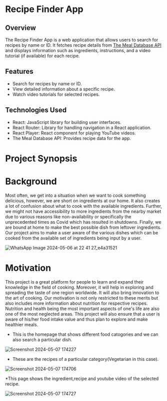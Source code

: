 # Recipe Finder App

## Overview

The Recipe Finder App is a web application that allows users to search for recipes by name or ID. It fetches recipe details from [The Meal Database API](https://www.themealdb.com/api.php) and displays information such as ingredients, instructions, and a video tutorial (if available) for each recipe.

## Features

- Search for recipes by name or ID.
- View detailed information about a specific recipe.
- Watch video tutorials for selected recipes.

## Technologies Used

- React: JavaScript library for building user interfaces.
- React Router: Library for handling navigation in a React application.
- React Player: React component for playing YouTube videos.
- The Meal Database API: Provides recipe data for the app.

# Project Synopsis

# Background

Most often, we get into a situation when we want to cook something delicious, however, we are short on ingredients at our home. It also creates a lot of confusion about what to cook with the available ingredients. Further, we might not have accessibility to more ingredients from the nearby market due to various reasons like non-availability or specifically the unprecedented times as Covid which has resulted in shutdowns. Finally, we are bound at home to make the best possible dish from leftover ingredients. Our project aims to make a user aware of the various dishes which can be cooked from the available set of ingredients being input by a user.

![WhatsApp Image 2024-05-06 at 22 41 27_e4a31521](https://github.com/Raj4478/Dish_Delight/assets/132039556/23aa010c-3a77-48eb-9c79-1da9abdc4699)

# Motivation

This project is a great platform for people to learn and expand their knowledge in the field of cooking. Moreover, it will help in exploring and spreading the taste of one region worldwide. It will also bring innovation to the art of cooking. Our motivation is not only restricted to these merits but also includes more information about nutrition for respective recipes. Nutrition and health being the most important aspects of one's life are also one of the most neglected areas. This project will also ensure that a user is aware of his/her food intake value and thus plan to explore and make healthier meals.

* This is the homepage that shows different food catogories and we can also search a particular dish.
  
![Screenshot 2024-05-07 174227](https://github.com/Raj4478/Dish_Delight/assets/132039556/5b40386d-327f-4974-b3c6-322f8ef240ce)

* These are the recipes of a particular category(Vegetarian in this case).

![Screenshot 2024-05-07 174706](https://github.com/Raj4478/Dish_Delight/assets/132039556/a963d276-1788-410d-acc3-f8d3814e3d58)

*This page shows the ingredient,recipe and youtube video of the selected recipe.

![Screenshot 2024-05-07 174727](https://github.com/Raj4478/Dish_Delight/assets/132039556/73e19af5-eb1f-43da-bd8c-589cee12a486)





